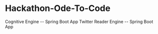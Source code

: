 # Hackathon-Ode-To-Code

Cognitive Engine -- Spring Boot App
Twitter Reader Engine -- Spring Boot App
